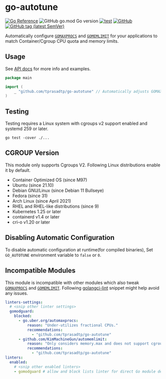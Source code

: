 # go-autotune

[![Go Reference](https://pkg.go.dev/badge/github.com/tprasadtp/go-autotune.svg)](https://pkg.go.dev/github.com/tprasadtp/go-autotune)
![GitHub go.mod Go version](https://img.shields.io/github/go-mod/go-version/tprasadtp/go-autotune?label=go&logo=go&logoColor=white)
[![test](https://github.com/tprasadtp/go-autotune/actions/workflows/test.yml/badge.svg)](https://github.com/tprasadtp/go-autotune/actions/workflows/test.yml)
[![GitHub](https://img.shields.io/github/license/tprasadtp/go-autotune)](https://github.com/tprasadtp/go-autotune/blob/master/LICENSE)
[![GitHub tag (latest SemVer)](https://img.shields.io/github/v/tag/tprasadtp/go-autotune?color=7f50a6&label=release&logo=semver&sort=semver)](https://github.com/tprasadtp/go-autotune/releases)

Automatically configure [`GOMAXPROCS`][GOMAXPROCS] and [`GOMEMLIMIT`][GOMEMLIMIT] for your
applications to match Container/Cgroup CPU quota and memory limits.

## Usage

See [API docs](https://pkg.go.dev/github.com/tprasadtp/go-autotune) for more info and examples.

```go
package main

import (
	_ "github.com/tprasadtp/go-autotune" // Automatically adjusts GOMAXPROCS & GOMEMLIMIT
)
```

## Testing

Testing requires a Linux system with cgroups v2 support enabled and systemd 259 or later.

```
go test -cover ./...
```

## CGROUP Version

This module only supports Cgroups V2. Following Linux distributions enable it by default.

- Container Optimized OS (since M97)
- Ubuntu (since 21.10)
- Debian GNU/Linux (since Debian 11 Bullseye)
- Fedora (since 31)
- Arch Linux (since April 2021)
- RHEL and RHEL-like distributions (since 9)
- Kubernetes 1.25 or later
- containerd v1.4 or later
- cri-o v1.20 or later

## Disabling Automatic Configuration

To disable automatic configuration at runtime(for compiled binaries),
Set `GO_AUTOTUNE` environment variable to `false` or `0`.

## Incompatible Modules

This module is incompatible with other modules which also tweak [`GOMAXPROCS`][GOMAXPROCS]
and [`GOMEMLIMIT`][GOMEMLIMIT]. Following [golangci-lint] snippet might help avoid any
issues.

```yml
linters-settings:
  # <snip other linter settings>
  gomodguard:
    blocked:
      - go.uber.org/automaxprocs:
          reason: "Under-utilizes fractional CPUs."
          recommendations:
            - "github.com/tprasadtp/go-autotune"
      - github.com/KimMachineGun/automemlimit:
          reason: "Only considers memory.max and does not support cgroup mounted at non default path"
          recommendations:
            - "github.com/tprasadtp/go-autotune"
linters:
  enabled:
    # <snip other enabled linters>
    - gomodguard # allow and block lists linter for direct Go module dependencies.
```

[GOMEMLIMIT]: https://pkg.go.dev/runtime/debug#SetMemoryLimit
[GOMAXPROCS]: https://pkg.go.dev/runtime#GOMAXPROCS
[golangci-lint]: https://golangci-lint.run/
